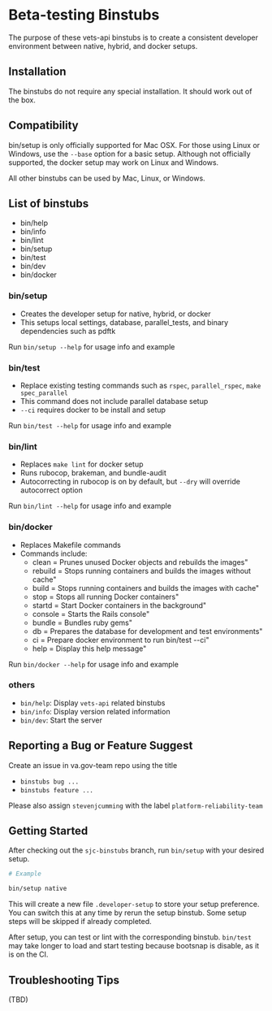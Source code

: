 # Beta-testing Binstubs

The purpose of these vets-api binstubs is to create a consistent developer environment between native, hybrid, and docker setups. 

## Installation

The binstubs do not require any special installation. It should work out of the box. 

## Compatibility 

bin/setup is only officially supported for Mac OSX. For those using Linux or Windows, use the `--base` option for a basic setup. Although not officially supported, the docker setup may work on Linux and Windows. 

All other binstubs can be used by Mac, Linux, or Windows. 

## List of binstubs

- bin/help
- bin/info
- bin/lint
- bin/setup
- bin/test
- bin/dev
- bin/docker

### bin/setup

- Creates the developer setup for native, hybrid, or docker 
- This setups local settings, database, parallel_tests, and binary dependencies such as pdftk 

Run `bin/setup --help` for usage info and example 

### bin/test

- Replace existing testing commands such as `rspec`, `parallel_rspec`, `make spec_parallel`
- This command does not include parallel database setup
- `--ci` requires docker to be install and setup  

Run `bin/test --help` for usage info and example 

### bin/lint

- Replaces `make lint` for docker setup
- Runs rubocop, brakeman, and bundle-audit
- Autocorrecting in rubocop is on by default, but `--dry` will override autocorrect option

Run `bin/lint --help` for usage info and example 

### bin/docker

- Replaces Makefile commands
- Commands include:
    - clean = Prunes unused Docker objects and rebuilds the images"
    - rebuild = Stops running containers and builds the images without cache"
    - build = Stops running containers and builds the images with cache"
    - stop = Stops all running Docker containers"
    - startd = Start Docker containers in the background"
    - console = Starts the Rails console"
    - bundle = Bundles ruby gems"
    - db = Prepares the database for development and test environments" 
    - ci = Prepare docker environment to run bin/test --ci"
    - help = Display this help message"

Run `bin/docker --help` for usage info and example 

### others

- `bin/help`: Display `vets-api` related binstubs
- `bin/info`: Display version related information
- `bin/dev`:  Start the server

## Reporting a Bug or Feature Suggest 

Create an issue in va.gov-team repo using the title 

- `binstubs bug ...`
- `binstubs feature ...`

Please also assign `stevenjcumming` with the label `platform-reliability-team`


## Getting Started

After checking out the `sjc-binstubs` branch, run `bin/setup` with your desired setup.

```bash
# Example

bin/setup native
```

This will create a new file `.developer-setup` to store your setup preference. You can switch this at any time by rerun the setup binstub. Some setup steps will be skipped if already completed. 

After setup, you can test or lint with the corresponding binstub. `bin/test` may take longer to load and start testing because bootsnap is disable, as it is on the CI. 

## Troubleshooting Tips

(TBD)
